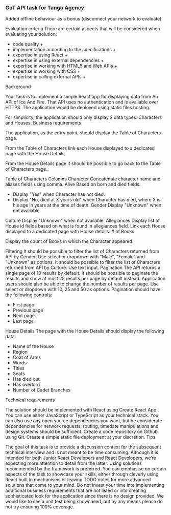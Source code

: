 ### GoT API task for Tango Agency

Added offline behaviour as a bonus (disconnect your network to evaluate)

Evaluation criteria
There are certain aspects that will be considered when evaluating your solution:
- code quality +
- implementation according to the specifications +
- expertise in using React +
- expertise in using external dependencies + 
- expertise in working with HTML5 and Web APIs +
- expertise in working with CSS +
- expertise in calling external APIs +

Background

Your task is to implement a simple React app for displaying data from An API of Ice And
Fire. That API uses no authentication and is available over HTTPS. The application would
be deployed using static files hosting.

For simplicity, the application should only display 2 data types: Characters and Houses.
Business requirements

The application, as the entry point, should display the Table of Characters page.

From the Table of Characters link each House displayed to a dedicated page with the House
Details.

From the House Details page it should be possible to go back to the Table of Characters
page..


Table of Characters
Columns
Character
Concatenate character name and aliases fields using comma.
Alive
Based on born and died fields:
- Display "Yes" when Character has not died.
- Display "No, died at X years old" when Character has died, where X is his age in years
at the time of death.
Gender
Display "Unknown" when not available.

Culture
Display "Unknown" when not available.
Allegiances
Display list of House id fields based on what is found in allegiances field.
Link each House displayed to a dedicated page with House details.
\# of Books

Display the count of Books in which the Character appeared.

Filtering
It should be possible to filter the list of Characters returned from API by Gender.
Use select or dropdown with "Male", "Female" and "Unknown" as options.
It should be possible to filter the list of Characters returned from API by Culture.
Use text input.
Pagination
The API returns a single page of 10 results by default. It should be possible to paginate the
results and show at most 25 results per page by default instead.
Application users should also be able to change the number of results per page.
Use select or dropdown with 10, 25 and 50 as options.
Pagination should have the following controls:
- First page
- Previous page
- Next page
- Last page

House Details
The page with the House Details should display the following data:
- Name of the House
- Region
- Coat of Arms
- Words
- Titles
- Seats
- Has died out
- Has overlord
- Number of Cadet Branches

Technical requirements

The solution should be implemented with React using Create React App.
You can use either JavaScript or TypeScript as your technical stack.
You can also use any open source dependencies you want, but be considerate –
dependencies for network requests, routing, timedate manipulations and design systems
should be sufficient.
Create a code repository on Github using Git.
Create a simple static file deployment at your discretion.
Tips

The goal of this task is to provide a discussion context for the subsequent technical interview
and is not meant to be time consuming. Although it is intended for both Junior React
Developers and React Developers, we’re expecting more attention to detail from the latter.
Using solutions recommended by the framework is preferred. You can emphasise on certain
aspects of the task to showcase your skills, either through cleverly using React built in
mechanisms or leaving TODO notes for more advanced solutions that come to your mind.
Do not invest your time into implementing additional business requirements that are not listed
or into creating sophisticated look for the application since there is no design provided. We
would like to see a unit test being showcased, but by any means please do not try ensuring
100% coverage.

